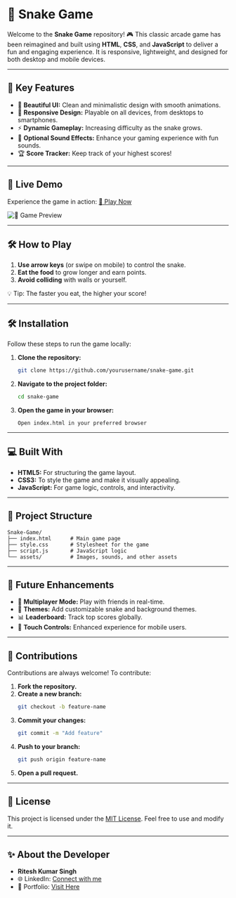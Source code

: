 # 🐍 Snake Game

Welcome to the **Snake Game** repository! 🎮 This classic arcade game has been reimagined and built using **HTML**, **CSS**, and **JavaScript** to deliver a fun and engaging experience. It is responsive, lightweight, and designed for both desktop and mobile devices.

---

## 🌟 Key Features

- 🎨 **Beautiful UI:** Clean and minimalistic design with smooth animations.
- 📱 **Responsive Design:** Playable on all devices, from desktops to smartphones.
- ⚡ **Dynamic Gameplay:** Increasing difficulty as the snake grows.
- 🎵 **Optional Sound Effects:** Enhance your gaming experience with fun sounds.
- 🏆 **Score Tracker:** Keep track of your highest scores!

---

## 🎥 Live Demo

Experience the game in action: [🔗 Play Now](https://riteshsinghcs.github.io/Snake-game/) 

![🐍 Game Preview](https://i.postimg.cc/CMrFgfkr/Screenshot-2025-01-18-010917.png)

---

## 🛠️ How to Play

1. **Use arrow keys** (or swipe on mobile) to control the snake.
2. **Eat the food** to grow longer and earn points.
3. **Avoid colliding** with walls or yourself.

💡 Tip: The faster you eat, the higher your score!

---

## 🛠️ Installation

Follow these steps to run the game locally:

1. **Clone the repository:**
   ```bash
   git clone https://github.com/yourusername/snake-game.git
   ```

2. **Navigate to the project folder:**
   ```bash
   cd snake-game
   ```

3. **Open the game in your browser:**
   ```
   Open index.html in your preferred browser
   ```

---

## 💻 Built With

- **HTML5:** For structuring the game layout.
- **CSS3:** To style the game and make it visually appealing.
- **JavaScript:** For game logic, controls, and interactivity.

---

## 📁 Project Structure

```
Snake-Game/
├── index.html      # Main game page
├── style.css       # Stylesheet for the game
├── script.js       # JavaScript logic
└── assets/         # Images, sounds, and other assets
```

---

## 🚀 Future Enhancements

- 🌟 **Multiplayer Mode:** Play with friends in real-time.
- 🎨 **Themes:** Add customizable snake and background themes.
- 📊 **Leaderboard:** Track top scores globally.
- 📱 **Touch Controls:** Enhanced experience for mobile users.

---

## 🤝 Contributions

Contributions are always welcome! To contribute:

1. **Fork the repository.**
2. **Create a new branch:**
   ```bash
   git checkout -b feature-name
   ```
3. **Commit your changes:**
   ```bash
   git commit -m "Add feature"
   ```
4. **Push to your branch:**
   ```bash
   git push origin feature-name
   ```
5. **Open a pull request.**

---

## 📜 License

This project is licensed under the [MIT License](LICENSE). Feel free to use and modify it.

---

## ✨ About the Developer

- **Ritesh Kumar Singh**
- 🌐 LinkedIn: [Connect with me](#)
- 🌟 Portfolio: [Visit Here](#)

